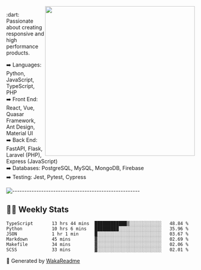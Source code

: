 <img src="https://github-readme-stats.vercel.app/api?username=iguit0&show_icons=true&include_all_commits=true&count_private=true&theme=dracula" min-width="400px" max-width="400px" width="400px" align="right" />

<p align="left"> 
  :dart: Passionate about creating responsive and high performance products.
</p>

<p align="left">
  ➡️ Languages: Python, JavaScript, TypeScript, PHP<br>
  ➡️ Front End: React, Vue, Quasar Framework, Ant Design, Material UI<br>
  ➡️ Back End: FastAPI, Flask, Laravel (PHP), Express (JavaScript)<br>
  ➡️ Databases: PostgreSQL, MySQL, MongoDB, Firebase<br>
  ➡️ Testing: Jest, Pytest, Cypress<br>
</p>

![-----------------------------------------------------](https://raw.githubusercontent.com/andreasbm/readme/master/assets/lines/aqua.png)

## :man_technologist: Weekly Stats
<!--START_SECTION:waka-->

```text
TypeScript       13 hrs 44 mins  ████████████▒░░░░░░░░░░░░   48.84 %
Python           10 hrs 6 mins   █████████░░░░░░░░░░░░░░░░   35.96 %
JSON             1 hr 1 min      █░░░░░░░░░░░░░░░░░░░░░░░░   03.67 %
Markdown         45 mins         ▓░░░░░░░░░░░░░░░░░░░░░░░░   02.69 %
Makefile         34 mins         ▓░░░░░░░░░░░░░░░░░░░░░░░░   02.06 %
SCSS             33 mins         ▓░░░░░░░░░░░░░░░░░░░░░░░░   02.01 %
```

<!--END_SECTION:waka-->

🚀 Generated by [WakaReadme](https://github.com/athul/waka-readme)
